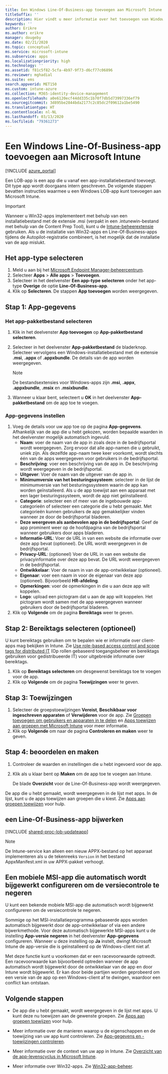 ```yaml
---
title: Een Windows Line-Of-Business-app toevoegen aan Microsoft Intune
titleSuffix: ''
description: Hier vindt u meer informatie over het toevoegen van Windows Line-Of-Business-apps (LOB) met Microsoft Intune.
keywords: ''
author: Erikre
ms.author: erikre
manager: dougeby
ms.date: 02/21/2020
ms.topic: conceptual
ms.service: microsoft-intune
ms.subservice: apps
ms.localizationpriority: high
ms.technology: ''
ms.assetid: f81c5f82-5cfa-4b97-9f73-d6cf77c06896
ms.reviewer: mghadial
ms.suite: ems
search.appverid: MET150
ms.custom: intune-azure
ms.collection: M365-identity-device-management
ms.openlocfilehash: a0e6120ecf44dd335c1b70f7db5d73997336ef79
ms.sourcegitcommit: 3d895be2844bda2177c2c85dc2f09612a1be5490
ms.translationtype: HT
ms.contentlocale: nl-NL
ms.lasthandoff: 03/13/2020
ms.locfileid: "79361273"
---
```

# <a name="add-a-windows-line-of-business-app-to-microsoft-intune"></a>Een Windows Line-Of-Business-app toevoegen aan Microsoft Intune

[!INCLUDE [azure_portal](../includes/azure_portal.md)]

Een LOB-app is een app die u vanaf een app-installatiebestand toevoegt. Dit type app wordt doorgaans intern geschreven. De volgende stappen bevatten instructies waarmee u een Windows LOB-app kunt toevoegen aan Microsoft Intune.

> [!IMPORTANT]
> Wanneer u Win32-apps implementeert met behulp van een installatiebestand met de extensie .msi (verpakt in een .intunewin-bestand met behulp van de Content Prep Tool), kunt u de [Intune-beheerextensie](../apps/intune-management-extension.md) gebruiken. Als u de installatie van Win32-apps en Line-Of-Business-apps tijdens de Autopilot-registratie combineert, is het mogelijk dat de installatie van de app mislukt.  

## <a name="select-the-app-type"></a>Het app-type selecteren

1. Meld u aan bij het [Microsoft Endpoint Manager-beheercentrum](https://go.microsoft.com/fwlink/?linkid=2109431).
2. Selecteer **Apps** > **Alle apps** > **Toevoegen**.
3. Selecteer in het deelvenster **Een app-type selecteren** onder het app-type **Overige** de optie **Line-Of-Business-app**.
4. Klik op **Selecteren**. De stappen **App toevoegen** worden weergegeven.

## <a name="step-1---app-information"></a>Stap 1: App-gegevens

### <a name="select-the-app-package-file"></a>Het app-pakketbestand selecteren

1. Klik in het deelvenster **App toevoegen** op **App-pakketbestand selecteren**. 
2. Selecteer in het deelvenster **App-pakketbestand** de bladerknop. Selecteer vervolgens een Windows-installatiebestand met de extensie **.msi**, **.appx** of **.appxbundle**.
   De details van de app worden weergegeven.

    > [!NOTE]
    > De bestandsextensies voor Windows-apps zijn **.msi**, **.appx**, **.appxbundle**, **.msix** en **.msixbundle**.  

3. Wanneer u klaar bent, selecteert u **OK** in het deelvenster **App-pakketbestand** om de app toe te voegen.

### <a name="set-app-information"></a>App-gegevens instellen

1. Voeg de details voor uw app toe op de pagina **App-gegevens**. Afhankelijk van de app die u hebt gekozen, worden bepaalde waarden in het deelvenster mogelijk automatisch ingevuld.
    - **Naam**: voer de naam van de app in zoals deze in de bedrijfsportal wordt weergegeven. Zorg ervoor dat alle app-namen die u gebruikt, uniek zijn. Als dezelfde app-naam twee keer voorkomt, wordt slechts één van de apps weergegeven voor gebruikers in de bedrijfsportal.
    - **Beschrijving**: voer een beschrijving van de app in. De beschrijving wordt weergegeven in de bedrijfsportal.
    - **Uitgever**: Voer de naam van de uitgever van de app in.
    - **Minimumversie van het besturingssysteem**: selecteer in de lijst de minimumversie van het besturingssysteem waarin de app kan worden geïnstalleerd. Als u de app toewijst aan een apparaat met een lager besturingssysteem, wordt de app niet geïnstalleerd.
    - **Categorie**: selecteer een of meer van de ingebouwde app-categorieën of selecteer een categorie die u hebt gemaakt. Met categorieën kunnen gebruikers de app gemakkelijker vinden wanneer ze door de bedrijfsportal bladeren.
    - **Deze weergeven als aanbevolen app in de bedrijfsportal**: Geef de app prominent weer op de hoofdpagina van de bedrijfsportal wanneer gebruikers door apps bladeren.
    - **Informatie-URL**: Voer de URL in van een website die informatie over deze app bevat (optioneel). De URL wordt weergegeven in de bedrijfsportal.
    - **Privacy-URL**: (optioneel) Voer de URL in van een website die privacyinformatie over deze app bevat. De URL wordt weergegeven in de bedrijfsportal.
    - **Ontwikkelaar**: Voer de naam in van de app-ontwikkelaar (optioneel).
    - **Eigenaar**: voer een naam in voor de eigenaar van deze app (optioneel). Bijvoorbeeld **HR-afdeling**.
    - **Opmerkingen**: voer de opmerkingen in die u aan deze app wilt koppelen.
    - **Logo**: upload een pictogram dat u aan de app wilt koppelen. Het pictogram wordt samen met de app weergegeven wanneer gebruikers door de bedrijfsportal bladeren.
2. Klik op **Volgende** om de pagina **Bereiktags** weer te geven.

## <a name="step-2---select-scope-tags-optional"></a>Stap 2: Bereiktags selecteren (optioneel)

U kunt bereiktags gebruiken om te bepalen wie er informatie over client-apps mag bekijken in Intune. Zie [Use role-based access control and scope tags for distributed IT](../fundamentals/scope-tags.md) (Op rollen gebaseerd toegangsbeheer en bereiktags gebruiken voor gedistribueerde IT) voor uitgebreide informatie over bereiktags.

1. Klik op **Bereiktags selecteren** om desgewenst bereiktags toe te voegen voor de app. 
2. Klik op **Volgende** om de pagina **Toewijzingen** weer te geven.

## <a name="step-3---assignments"></a>Stap 3: Toewijzingen

1. Selecteer de groepstoewijzingen **Vereist**, **Beschikbaar voor ingeschreven apparaten** of **Verwijderen** voor de app. Zie [Groepen toevoegen om gebruikers en apparaten in te delen](../fundamentals/groups-add.md) en [Apps toewijzen aan groepen met Microsoft Intune](apps-deploy.md) voor meer informatie.
2. Klik op **Volgende** om naar de pagina **Controleren en maken** weer te geven.

## <a name="step-4---review--create"></a>Stap 4: beoordelen en maken

1. Controleer de waarden en instellingen die u hebt ingevoerd voor de app.
2. Klik als u klaar bent op **Maken** om de app toe te voegen aan Intune.

    De blade **Overzicht** voor de Line-Of-Business-app wordt weergegeven.

De app die u hebt gemaakt, wordt weergegeven in de lijst met apps. In de lijst, kunt u de apps toewijzen aan groepen die u kiest. Zie [Apps aan groepen toewijzen](apps-deploy.md) voor hulp.

## <a name="update-a-line-of-business-app"></a>een Line-Of-Business-app bijwerken

[!INCLUDE [shared-proc-lob-updateapp](../includes/shared-proc-lob-updateapp.md)]

   > [!NOTE]
   > De Intune-service kan alleen een nieuw APPX-bestand op het apparaat implementeren als u de tekenreeks `Version` in het bestand AppxManifest.xml in uw APPX-pakket verhoogt.

## <a name="configure-a-self-updating-mobile-msi-app-to-ignore-the-version-check-process"></a>Een mobiele MSI-app die automatisch wordt bijgewerkt configureren om de versiecontrole te negeren

U kunt een bekende mobiele MSI-app die automatisch wordt bijgewerkt configureren om de versiecontrole te negeren.

Sommige op het MSI-installatieprogramma gebaseerde apps worden automatisch bijgewerkt door de app-ontwikkelaar of via een andere bijwerkmethode. Voor deze automatisch bijgewerkte MSI-apps kunt u de instelling **App-versie negeren** in het deelvenster **App-gegevens** configureren. Wanneer u deze instelling op **Ja** instelt, dwingt Microsoft Intune de app-versie die is geïnstalleerd op de Windows-client niet af.

Met deze functie kunt u voorkomen dat er een racevoorwaarde optreedt. Een racevoorwaarde kan bijvoorbeeld optreden wanneer de app automatisch wordt bijgewerkt door de ontwikkelaar van de app en door Intune wordt bijgewerkt. Er kan door beide partijen worden geprobeerd om een versie van de app op een Windows-client af te dwingen, waardoor een conflict kan ontstaan.

## <a name="next-steps"></a>Volgende stappen

- De app die u hebt gemaakt, wordt weergegeven in de lijst met apps. U kunt deze nu toewijzen aan de gewenste groepen. Zie [Apps aan groepen toewijzen](apps-deploy.md) voor hulp.

- Meer informatie over de manieren waarop u de eigenschappen en de toewijzing van uw app kunt controleren. Zie [App-gegevens en -toewijzingen controleren](apps-monitor.md).

- Meer informatie over de context van uw app in Intune. Zie [Overzicht van de app-levenscyclus in Microsoft Intune](app-lifecycle.md).

- Meer informatie over Win32-apps. Zie [Win32-app-beheer](apps-win32-app-management.md).
